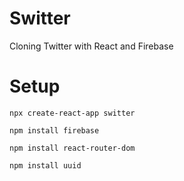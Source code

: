 # Switter

Cloning Twitter with React and Firebase

# Setup

```
npx create-react-app switter
```

```
npm install firebase
```

```
npm install react-router-dom
```

```
npm install uuid
```
